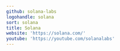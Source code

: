 ```yaml
---
github: solana-labs
logohandle: solana
sort: solana
title: Solana
website: 'https://solana.com/'
youtube: 'https://youtube.com/solanalabs'
---
```

